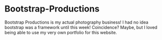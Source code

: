 # Bootstrap-Productions

Bootstrap Productions is my actual photography business! I had no idea bootstrap was a framework until this week! 
Coincidence? Maybe, but I loved being able to use my very own portfolio for this website.
